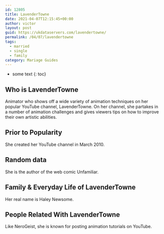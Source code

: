 ```yaml
---
id: 12805
title: LavenderTowne
date: 2021-04-07T12:15:45+00:00
author: victor
layout: post
guid: https://ukdataservers.com/lavendertowne/
permalink: /04/07/lavendertowne  
tags:
  - married
  - single
  - family
category: Mariage Guides
---
```


* some text
{: toc}


## Who is LavenderTowne



Animator who shows off a wide variety of animation techniques on her popular YouTube channel, LavenderTowne. On her channel, she partakes in a number of animation challenges and gives viewers tips on how to improve their own artistic abilities. 

                
                
                
## Prior to Popularity



She created her YouTube channel in March 2010. 

                
                
                
## Random data



She is the author of the web comic Unfamiliar. 

                
                
                
## Family & Everyday Life of LavenderTowne



Her real name is Haley Newsome. 

                
                
                
## People Related With LavenderTowne



Like NeroGeist, she is known for posting animation tutorials on YouTube.

                
              
            
          
          
          